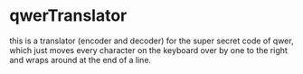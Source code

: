 # qwerTranslator
this is a translator (encoder and decoder) for the super secret code of qwer, which just moves every character on the keyboard over by one to the right and wraps around at the end of a line.
